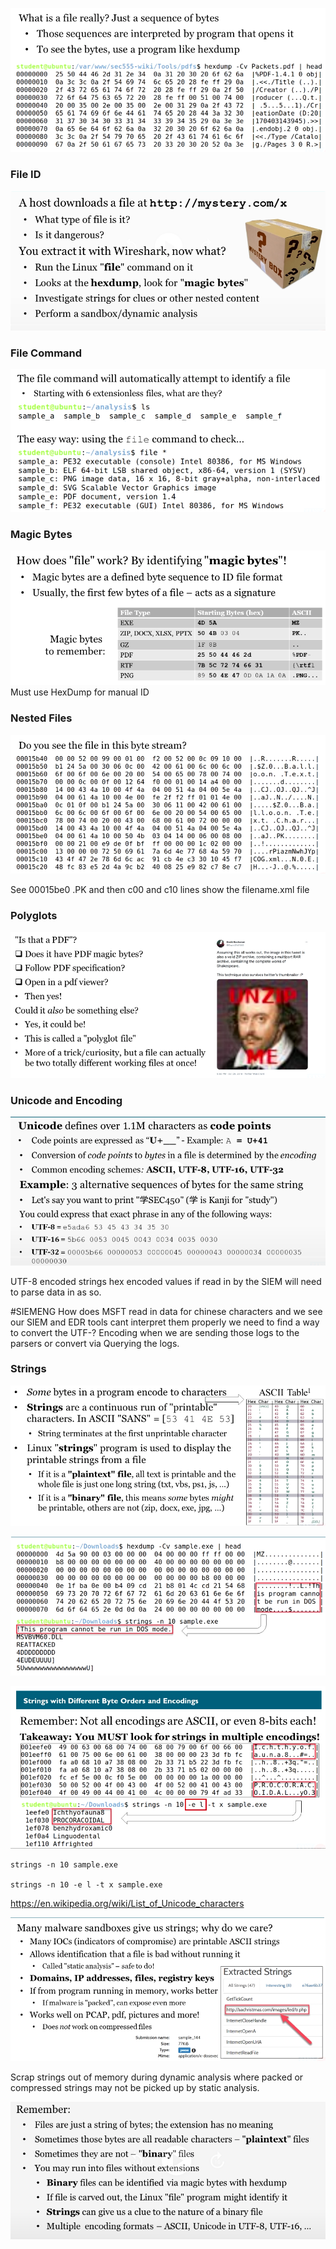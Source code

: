 
![](../../Media/Pasted%20image%2020230402172355.png)

### File ID

![](../../Media/Pasted%20image%2020230402172726.png)

### File Command

![](../../Media/Pasted%20image%2020230402172933.png)

### Magic Bytes

![](../../Media/Pasted%20image%2020230402173104.png)
Must use HexDump for manual ID

### Nested Files

![](../../Media/Pasted%20image%2020230402173319.png)

See 00015be0 .PK and then c00 and c10 lines show the filename.xml file

### Polyglots


![](../../Media/Pasted%20image%2020230402174017.png)

### Unicode and Encoding

![](../../Media/Pasted%20image%2020230402174042.png)

UTF-8 encoded strings hex encoded values if read in by the SIEM will need to parse data in as so. 

#SIEMENG How does MSFT read in data for chinese characters and we see our SIEM and EDR tools cant interpret them properly we need to find a way to convert the UTF-? Encoding when we are sending those logs to the parsers or convert via Querying the logs. 

### Strings

![](../../Media/Pasted%20image%2020230402175026.png)


![](../../Media/Pasted%20image%2020230402175756.png)

![](../../Media/Pasted%20image%2020230402180139.png)


	strings -n 10 sample.exe

	strings -n 10 -e l -t x sample.exe

https://en.wikipedia.org/wiki/List_of_Unicode_characters


![](../../Media/Pasted%20image%2020230402180511.png)

Scrap strings out of memory during dynamic analysis where packed or compressed strings may not be picked up by static analysis. 

![](../../Media/Pasted%20image%2020230402180859.png)


